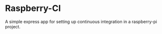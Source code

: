# Raspberry-CI

A simple express app for setting up continuous integration in a raspberry-pi project.